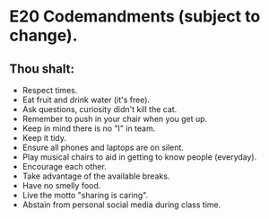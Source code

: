 <h1>E20 Codemandments (subject to change).</h1>

<h2>Thou shalt:</h2>
<ul>
  <li>Respect times.</li>
  <li>Eat fruit and drink water (it's free).</li>
  <li>Ask questions, curiosity didn't kill the cat.</li>
  <li>Remember to push in your chair when you get up.</li>
  <li>Keep in mind there is no "I" in team.</li>
  <li>Keep it tidy.</li>
  <li>Ensure all phones and laptops are on silent.</li>
  <li>Play musical chairs to aid in getting to know people (everyday).</li>
  <li>Encourage each other.</li>
  <li>Take advantage of the available breaks.</li>
  <li>Have no smelly food.</li>
  <li>Live the motto "sharing is caring".</li>
  <li>Abstain from personal social media during class time.</li>
</ul>
